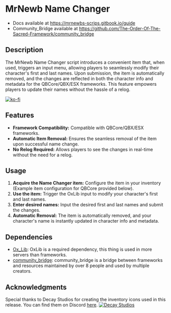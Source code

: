
# MrNewb Name Changer
- Docs available at https://mrnewbs-scrips.gitbook.io/guide
- Community_Bridge available at https://github.com/The-Order-Of-The-Sacred-Framework/community_bridge

## Description
The MrNewb Name Changer script introduces a convenient item that, when used, triggers an input menu, allowing players to seamlessly modify their character's first and last names. Upon submission, the item is automatically removed, and the changes are reflected in both the character info and metadata for the QBCore/QBX/ESX frameworks. This feature empowers players to update their names without the hassle of a relog.

[![ko-fi](https://ko-fi.com/img/githubbutton_sm.svg)](https://ko-fi.com/R5R76BIM9)

## Features
- **Framework Compatibility:** Compatible with QBCore/QBX/ESX frameworks.
- **Automatic Item Removal:** Ensures the seamless removal of the item upon successful name change.
- **No Relog Required:** Allows players to see the changes in real-time without the need for a relog.

## Usage
1. **Acquire the Name Changer item:** Configure the item in your inventory (Example item configuration for QBCore provided below).
2. **Use the item:** Trigger the OxLib input to modify your character's first and last names.
3. **Enter desired names:** Input the desired first and last names and submit the changes.
4. **Automatic Removal:** The item is automatically removed, and your character's name is instantly updated in character info and metadata.

## Dependencies
- [Ox_Lib](https://github.com/overextended/ox_lib): OxLib is a required dependency, this thing is used in more servers than frameworks.
- [community_bridge](https://github.com/The-Order-Of-The-Sacred-Framework/community_bridge/tree/main): community_bridge is a bridge between frameworks and resources maintained by over 8 people and used by multiple creators.

## Acknowledgments

Special thanks to Decay Studios for creating the inventory icons used in this release. You can find them on Discord [here](https://discord.gg/yDXZwZPjdN).
[![Decay Studios](https://i.imgur.com/a6n1J4u.png)]([https://i.imgur.com/a6n1J4u.png](https://i.imgur.com/a6n1J4u.png))
